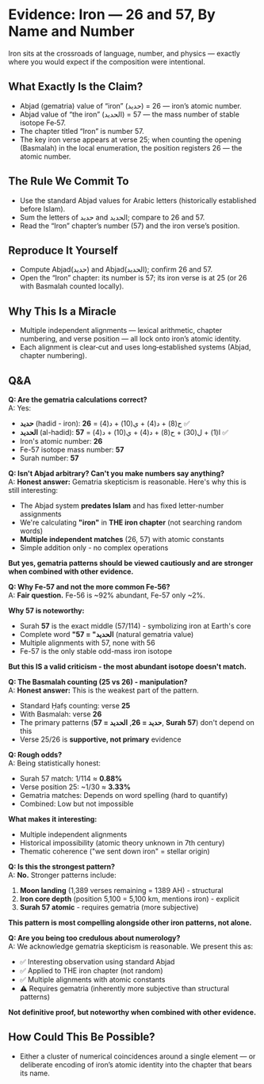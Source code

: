 # Evidence: Iron — 26 and 57, By Name and Number

Iron sits at the crossroads of language, number, and physics — exactly where you would expect if the composition were intentional.

## What Exactly Is the Claim?

- Abjad (gematria) value of “iron” (حديد) = 26 — iron’s atomic number.
- Abjad value of “the iron” (الحديد) = 57 — the mass number of stable isotope Fe‑57.
- The chapter titled “Iron” is number 57.
- The key iron verse appears at verse 25; when counting the opening (Basmalah) in the local enumeration, the position registers 26 — the atomic number.

## The Rule We Commit To

- Use the standard Abjad values for Arabic letters (historically established before Islam).
- Sum the letters of حديد and الحديد; compare to 26 and 57.
- Read the “Iron” chapter’s number (57) and the iron verse’s position.

## Reproduce It Yourself

- Compute Abjad(حديد) and Abjad(الحديد); confirm 26 and 57.
- Open the “Iron” chapter: its number is 57; its iron verse is at 25 (or 26 with Basmalah counted locally).

## Why This Is a Miracle

- Multiple independent alignments — lexical arithmetic, chapter numbering, and verse position — all lock onto iron’s atomic identity.
- Each alignment is clear‑cut and uses long‑established systems (Abjad, chapter numbering).

## Q&A

**Q: Are the gematria calculations correct?**  
A: Yes:

- **حديد** (hadid - iron): ح(8) + د(4) + ي(10) + د(4) = **26** ✅
- **الحديد** (al-hadid): ا(1) + ل(30) + ح(8) + د(4) + ي(10) + د(4) = **57** ✅
- Iron's atomic number: **26**
- Fe-57 isotope mass number: **57**
- Surah number: **57**

**Q: Isn't Abjad arbitrary? Can't you make numbers say anything?**  
A: **Honest answer:** Gematria skepticism is reasonable. Here's why this is still interesting:

- The Abjad system **predates Islam** and has fixed letter-number assignments
- We're calculating **"iron"** in **THE iron chapter** (not searching random words)
- **Multiple independent matches** (26, 57) with atomic constants
- Simple addition only - no complex operations

**But yes, gematria patterns should be viewed cautiously and are stronger when combined with other evidence.**

**Q: Why Fe-57 and not the more common Fe-56?**  
A: **Fair question.** Fe-56 is ~92% abundant, Fe-57 only ~2%.

**Why 57 is noteworthy:**

- Surah **57** is the exact middle (57/114) - symbolizing iron at Earth's core
- Complete word **"الحديد" = 57** (natural gematria value)
- Multiple alignments with 57, none with 56
- Fe-57 is the only stable odd-mass iron isotope

**But this IS a valid criticism - the most abundant isotope doesn't match.**

**Q: The Basmalah counting (25 vs 26) - manipulation?**  
A: **Honest answer:** This is the weakest part of the pattern.

- Standard Ḥafṣ counting: verse **25**
- With Basmalah: verse **26**
- The primary patterns (**حديد = 26**, **الحديد = 57**, **Surah 57**) don't depend on this
- Verse 25/26 is **supportive, not primary** evidence

**Q: Rough odds?**  
A: Being statistically honest:

- Surah 57 match: 1/114 ≈ **0.88%**
- Verse position 25: ~1/30 ≈ **3.33%**
- Gematria matches: Depends on word spelling (hard to quantify)
- Combined: Low but not impossible

**What makes it interesting:**

- Multiple independent alignments
- Historical impossibility (atomic theory unknown in 7th century)
- Thematic coherence ("we sent down iron" = stellar origin)

**Q: Is this the strongest pattern?**  
A: **No.** Stronger patterns include:

1. **Moon landing** (1,389 verses remaining = 1389 AH) - structural
2. **Iron core depth** (position 5,100 = 5,100 km, mentions iron) - explicit
3. **Surah 57 atomic** - requires gematria (more subjective)

**This pattern is most compelling alongside other iron patterns, not alone.**

**Q: Are you being too credulous about numerology?**  
A: We acknowledge gematria skepticism is reasonable. We present this as:

- ✅ Interesting observation using standard Abjad
- ✅ Applied to THE iron chapter (not random)
- ✅ Multiple alignments with atomic constants
- ⚠️ Requires gematria (inherently more subjective than structural patterns)

**Not definitive proof, but noteworthy when combined with other evidence.**

## How Could This Be Possible?

- Either a cluster of numerical coincidences around a single element — or deliberate encoding of iron’s atomic identity into the chapter that bears its name.
